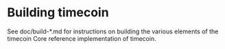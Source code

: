 Building timecoin
================

See doc/build-*.md for instructions on building the various
elements of the timecoin Core reference implementation of timecoin.
